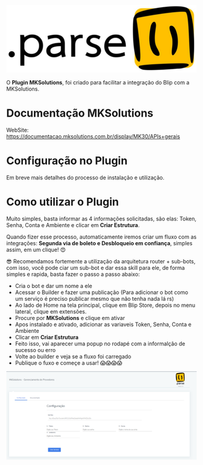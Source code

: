 

![N|Solid](https://raw.githubusercontent.com/Wilkor/img-clonebots/main/logoParseHorizontal.jpeg)


O **Plugin MKSolutions**, foi criado para facilitar a integração do Blip com a MKSolutions. 


# Documentação MKSolutions
WebSite: https://documentacao.mksolutions.com.br/display/MK30/APIs+gerais

# Configuração no Plugin
Em breve mais detalhes do processo de instalação e utilização.
 
# Como utilizar o Plugin
 Muito simples, basta informar as 4 informações solicitadas, são elas: Token, Senha, Conta e Ambiente e clicar em **Criar Estrutura**.
 
 Quando fizer esse processo, automaticamente iremos criar um fluxo com as integrações: **Segunda via de boleto e Desbloqueio em confiança**, simples assim, em um   clique! 😍
 
 😎 Recomendamos fortemente a utilização da arquitetura router + sub-bots, com isso, você pode ciar um sub-bot e dar essa skill para ele, de forma simples e rapida, basta fazer o passo a passo abaixo:
 
  - Cria o bot e dar um nome a ele
  - Acessar o Builder e  fazer uma publicação (Para adicionar o bot como um serviço é preciso publicar mesmo que não tenha nada lá rs)
  - Ao lado de Home na tela principal, clique em Blip Store, depois no menu lateral, clique em extensões.
  - Procure por **MKSolutions** e clique em ativar
  - Apos instalado e ativado, adicionar as variaveis Token, Senha, Conta e Ambiente
  - Clicar em **Criar Estrutura**
  - Feito isso, vai aparecer uma popup no rodapé com a informalção de sucesso ou erro
  - Volte ao builder e veja se a fluxo foi carregado
  - Publique o fuxo e começe a usar!  😱😱😱😱
  
![N|Solid](https://raw.githubusercontent.com/Wilkor/doc-plugin-mksolutions/main/mksolutions.png)
 



